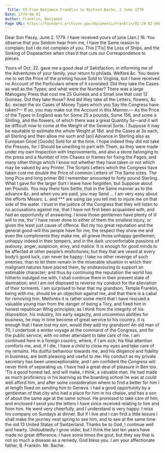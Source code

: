 ```yaml
---
 Title: FO-From Benjamin Franklin to Richard Bache, 2 June 1779
Date: 1779-06-02
Author: Franklin, Benjamin
Page URL: https://founders.archives.gov/documents/Franklin/01-29-02-0484
---
```


Dear Son
Passy, June 2. 1779.
I have received yours of june [Jan.] 16. You observe that you Seldom hear from me, I have the Same reason to complain; but I do not complain of you. This [’Tis] the Loss of Ships, and the Sinking of Dispataches when chas’d that cuts our Correspondence to pieces.

Yours of Oct. 22. gave me a good deal of Satisfaction, in informing me of the Adventures of your family, your return to philada. Welfare &c.
You desire me to set the Price of the printing house Sold to Virginia, but I have received no Account of the Particulars where of it consisted. Did they take the Cases as well as the Types; and what were the Number? There was a large Mahogany Press that cost me 25 Guineas and a Small one that cost 12 Guineas. Did they take those? And did they take all the Letters, flowers, &c &c. except the six Cases of Money Types which you Say the Congress have taken?— If so, you may make out the Account in this Manner.— As the Price of the Types in England was for Some 25 a pounds, Some 156, and some a Shilling, and the flowers, of which there was a great Quantity 5s—and it will be difficult now to come at the Weight of the Several Sorts. I Suppose it may be equitable to estimate the whole Weight at 18d. and the Cases at 3s each, all Sterling and then allow me such and [an] Advance in Sterling also as European Good [Goods] Sold for at the time. I hope indeed they did not take the Presses, for I Should be unwilling to part with Them, as they were made under my own Inspection with Improvements, and also a stone belonging to the press and a Number of Iron Chases or frames for fixing the Pages, and many other things which I know not whether they have taken or not which may be valued by any Printer.
The Scripts Letters which the Congress have taken cost me double the Price of common Letters of The Same sizes. The long Pica and long primer Bill I remember amounted to forty pound Sterling. What I gave for the larger Sort I leave have forgotten, but Suppose about ten Pounds. You may there fore Settle, that in the Same manner as to the advance &c. and when you are paid, you may Send …
I am very easy about the efforts Messrs. L. and *** are using (as you tell me) to injure me on that side of the water. I trust in the justice of the Congress that they will listen to no accusations against me, that I have not first been acquainted with, and had an opportunity of answering. I know those gentlemen have plenty of ill will to me, tho’ I have never done to either of them the smallest injury, or given the least just cause of offence. But my too great reputation and the general good-will this people have for me, the respect they show me and even the compliments they make me, all grieve those unhappy gentlemen; unhappy indeed in their tempers, and in the dark uncomfortable passions of jealousy, anger, suspicion, envy, and malice. It is enough for good minds to be affected at other people’s misfortunes; but they that are vexed at every body’s good luck, can never be happy: I take no other revenge of such enemies, than to let them remain in the miserable situation in which their malignant natures have placed them, by endeavouring to support an estimable character; and thus by continuing the reputation the world has hitherto indulged me with, I shall continue them in their present state of damnation; and I am not disposed to reverse my conduct for the alleviation of their torments.
I am surprised to hear that my grandson, Temple Franklin, being with me, should be an objection against me, and that there is a cabal for removing him. Methinks it is rather some merit that I have rescued a valuable young man from the danger of being a Tory, and fixed him in honest republican Whig principles; as I think from the integrity of his disposition, his industry, his early sagacity, and uncommon abilities for business, he may in time become of great service to his country. It is enough that I have lost my son, would they add my grandson! An old man of 70, I undertook a winter voyage at the command of the Congress, and for the public service, with no other attendant to take care of me. I am continued here in a foreign country, where, if I am sick, his filial attention comforts me, and, if I die, I have a child to close my eyes and take care of my remains. His dutiful behaviour towards me, and his diligence and fidelity in business, are both pleasing and useful to me. His conduct as my private secretary has been unexceptionable, and I am confident the Congress will never think of separating us.
I have had a great deal of pleasure in Ben too. ’Tis a good honest lad, and will make, I think, a valuable man. He had made as much proficiency in his learning as the boarding school he was at could well afford him, and after some consideration where to find a better for him I at length fixed on sending him to Geneva. I had a good opportunity by a gentleman of that city who had a place for him in his chaise, and has a son of about the same age at the same school. He promised to take care of him, and enclosed I send you the letters I have since received relating to him and from him. He went very cheerfully, and I understand is very happy. I miss his company on Sundays at dinner. But if I live and I can find a little leisure I shall make the journey next spring to see him, and to see at the same time the old 13 United States of Switzerland.
Thanks be to God, I continue well and hearty. Undoubtedly I grow older, but I think the last ten years have made no great difference. I have some times the gout, but they say that is not so much a disease as a remedy. God bless you. I am your affectionate father,
B. Franklin.
Mr. Bache.

